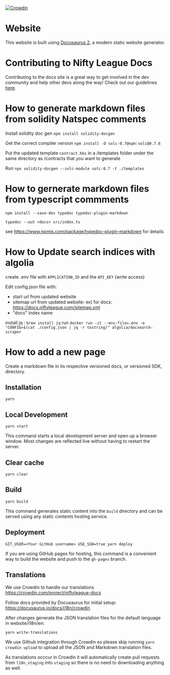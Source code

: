 [![Crowdin](https://badges.crowdin.net/niftyleague-docs/localized.svg)](https://crowdin.com/project/niftyleague-docs)

# Website

This website is built using [Docusaurus 2](https://v2.docusaurus.io/), a modern static website generator.

# Contributing to Nifty League Docs

Contributing to the docs site is a great way to get involved in the dev community and help other devs along the way! Check out our guidelines [here](https://github.com/NiftyLeague/docs/blob/main/CONTRIBUTING.md).

# How to generate markdown files from solidity Natspec comments

Install solidity doc gen
`npm install solidity-docgen`

Get the correct compiler version
`npm install -D solc-0.7@npm:solc@0.7.6`

Put the updated template `contract.hbs` in a /templates folder under the same directory as /contracts that you want to generate

Run `npx solidity-docgen --solc-module solc-0.7 -t ./templates`

# How to gernerate markdown files from typescript commments

`npm install --save-dev typedoc typedoc-plugin-markdown`

`typedoc --out <docs> src/index.ts`

see https://www.npmjs.com/package/typedoc-plugin-markdown for details

# How to Update search indices with algolia

create .env file with `APPLICATION_ID` and the `API_KEY` (write access)

Edit config.json file with:

- start url from updated website
- sitemap url from updated website: ex) for docs: https://docs.niftyleague.com/sitemap.xml
- "docs" index name

install jq : `brew install jq`
run `docker run -it --env-file=.env -e "CONFIG=$(cat ./config.json | jq -r tostring)" algolia/docsearch-scraper`

# How to add a new page

Create a markdown file in its respective versioned docs, or versioned SDK, directory.

## Installation

```console
yarn
```

## Local Development

```console
yarn start
```

This command starts a local development server and open up a browser window. Most changes are reflected live without having to restart the server.

## Clear cache

```console
yarn clear
```

## Build

```console
yarn build
```

This command generates static content into the `build` directory and can be served using any static contents hosting service.

## Deployment

```console
GIT_USER=<Your GitHub username> USE_SSH=true yarn deploy
```

If you are using GitHub pages for hosting, this command is a convenient way to build the website and push to the `gh-pages` branch.

## Translations

We use Crowdin to handle our translations https://crowdin.com/project/niftyleague-docs

Follow docs provided by Docusaurus for initial setup: https://docusaurus.io/docs/i18n/crowdin

After changes generate the JSON translation files for the default language in website/i18n/en:

```console
yarn write-translations
```

We use Github integration through Crowdin so please skip running `yarn crowdin upload` to upload all the JSON and Markdown translation files.

As translations occcur in Crowdin it will automatically create pull requests from `l10n_staging` into `staging` so there is no need to downloading anything as well.
